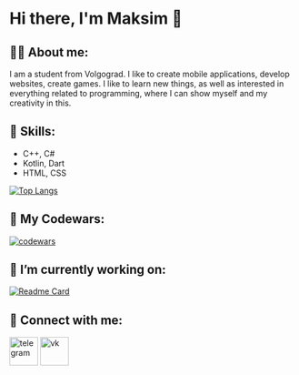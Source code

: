 # Hi there, I'm Maksim 👋

## 👨‍💻 About me:

I am a student from Volgograd.
I like to create mobile applications, develop websites, create games.  I like to learn new things, as well as interested in everything related to programming, where I can show myself and my creativity in this.

## 💪 Skills:

- C++, C#
- Kotlin, Dart
- HTML, CSS

[![Top Langs](https://github-readme-stats.vercel.app/api/top-langs/?username=Velp6268&theme=dark)](https://github.com/anuraghazra/github-readme-stats)

## 👊 My Codewars:

[![codewars](https://www.codewars.com/users/Velp/badges/large)](https://www.codewars.com/users/Velp)

## 🔭 I’m currently working on:

[![Readme Card](https://github-readme-stats.vercel.app/api/pin/?username=Velp6268&repo=AppHealthStatus&theme=dark)](https://github.com/Velp6268/AppHealthStatus)

## 💬 Connect with me:

[<img src='https://i.ibb.co/FVFB0kQ/Telegram.png' alt='telegram' height='50'>](https://t.me/velp1k) [<img src='https://i.ibb.co/3z7VWTP/vk.png' alt='vk' height='50'>](https://vk.com/mnochevny)  
